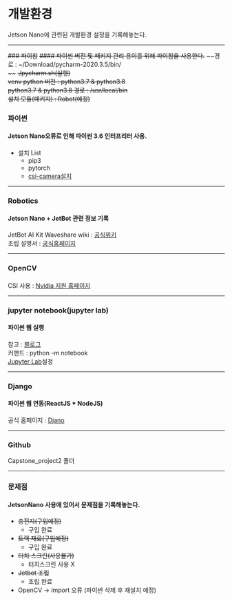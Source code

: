 # 개발환경
Jetson Nano에 관련된 개발환경 설정을 기록해놓는다.



<hr>

~~### 파이참~~
~~#### 파이썬 버전 및 패키지 관리 용이를 위해 파이참을 사용한다.~~
~~경로 : ~/Download/pycharm-2020.3.5/bin/ <br>~~
~~./pycharm.sh(실행) <br>~~
~~venv python 버전 : python3.7 & python3.8 <br>~~
~~python3.7 & python3.8 경로 : /usr/local/bin <br>~~
~~설치 모듈(패키지) : Robot(예정) <br>~~


### 파이썬
#### Jetson Nano오류로 인해 파이썬 3.6 인터프리터 사용.
 - 설치 List
   - pip3
   - pytorch
   - [csi-camera설치](https://blog.daum.net/ejleep1/1010)

<hr>

### Robotics
#### Jetson Nano + JetBot 관련 정보 기록
JetBot AI Kit Waveshare wiki : [공식위키](https://www.waveshare.com/wiki/JetBot_AI_Kit) <br>
조립 설명서 : [공식홈페이지](https://www.waveshare.com/wiki/JetBot_AI_Kit_Assemble_Manual) <br>

<hr>

### OpenCV
####
CSI 사용 : [Nvidia 지원 홈페이지](https://developer.nvidia.com/embedded/learn/tutorials/first-picture-csi-usb-camera#CameraGuide-SupportedCameras)

<hr>

### jupyter notebook(jupyter lab)
#### 파이썬 웹 실행
참고 : [블로그](https://austcoconut.tistory.com/entry/%EB%AC%B4%EC%9E%91%EC%A0%95-%EB%94%B0%EB%9D%BC-%ED%95%98%EA%B8%B0-LinuxUbuntu%EC%97%90%EC%84%9C-Jupyer-Notebook-%EC%84%9C%EB%B2%84-%ED%99%98%EA%B2%BD-%EA%B5%AC%EC%B6%95) <br>
커맨드 : python -m notebook <br>
[Jupyter Lab](https://evergrow.tistory.com/96)설정<br>

<hr>

### Django
#### 파이썬 웹 연동(ReactJS * NodeJS)
공식 홈페이지 : [Djano](https://docs.djangoproject.com/ko/3.1/intro/) <br>

<hr>

### Github
Capstone_project2 폴더 <br>

<hr>

### 문제점
#### JetsonNano 사용에 있어서 문제점을 기록해놓는다.
- ~~충전지(구입예정) <br>~~
  - 구입 완료
- ~~트랙 재료(구입예정) <br>~~
  - 구입 완료
- ~~터치 스크린(사용불가) <br>~~
  - 터치스크린 사용 X
- ~~Jetbot 조립 <br>~~
  - 조립 완료
- OpenCV -> import 오류 (파이썬 삭제 후 재설치 예정) <br>
